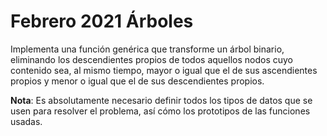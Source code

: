 # Febrero 2021 Árboles

Implementa una función genérica que transforme un árbol binario, eliminando los descendientes propios de todos aquellos nodos cuyo contenido sea,
al mismo tiempo, mayor o igual que el de sus ascendientes propios y menor o igual que el de sus descendientes propios.

__Nota__: Es absolutamente necesario definir todos los tipos de datos que se usen para resolver el problema, así cómo los prototipos de las funciones usadas.

